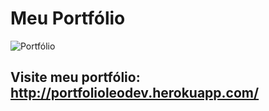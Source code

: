 # Meu Portfólio

![Portfólio](https://user-images.githubusercontent.com/71713087/109819187-8c4c5380-7c12-11eb-8ee0-abe89de594c1.png)

## Visite meu portfólio: http://portfolioleodev.herokuapp.com/
